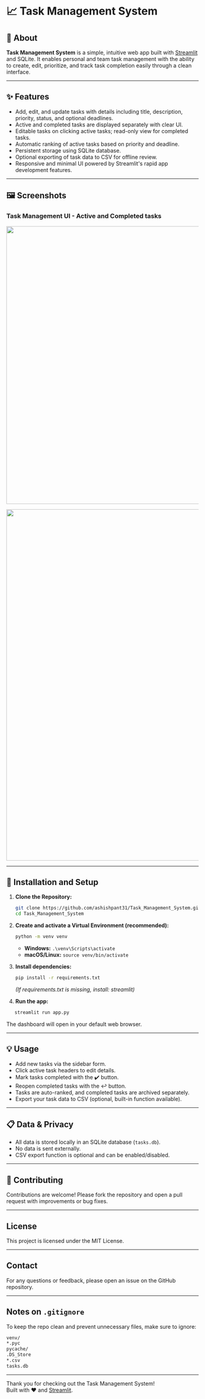 # 📈 Task Management System

## 📖 About

**Task Management System** is a simple, intuitive web app built with [Streamlit](https://streamlit.io) and SQLite. It enables personal and team task management with the ability to create, edit, prioritize, and track task completion easily through a clean interface.

---

## ✨ Features

- Add, edit, and update tasks with details including title, description, priority, status, and optional deadlines.
- Active and completed tasks are displayed separately with clear UI.
- Editable tasks on clicking active tasks; read-only view for completed tasks.
- Automatic ranking of active tasks based on priority and deadline.
- Persistent storage using SQLite database.
- Optional exporting of task data to CSV for offline review.
- Responsive and minimal UI powered by Streamlit's rapid app development features.

---

## 🖼️ Screenshots

### Task Management UI - Active and Completed tasks
<p align="center">
  <img width="1493" height="728" alt="Task Manager Screenshot 1" src="https://github.com/user-attachments/assets/ab750486-c96b-4b42-b31e-18db418f0f09" />
</p>

<p align="center">
  <img width="1456" height="921" alt="Task Manager Screenshot 2" src="https://github.com/user-attachments/assets/11168c56-54d5-4b0f-ab23-a8262cd962f0" />
</p>

---

## 🚀 Installation and Setup

1. **Clone the Repository:**
   ```bash
   git clone https://github.com/ashishpant31/Task_Management_System.git
   cd Task_Management_System
   ```


2. **Create and activate a Virtual Environment (recommended):**
   ```bash
   python -m venv venv
   ```
   - **Windows:** `.\venv\Scripts\activate`
   - **macOS/Linux:** `source venv/bin/activate`

  
3. **Install dependencies:**
   ```bash
   pip install -r requirements.txt
   ```
   *(If requirements.txt is missing, install: streamlit)*

4. **Run the app:**
```bash
   streamlit run app.py
   ```
   The dashboard will open in your default web browser.
  
---

## 💡 Usage

- Add new tasks via the sidebar form.
- Click active task headers to edit details.
- Mark tasks completed with the ✔️ button.
- Reopen completed tasks with the ↩️ button.
- Tasks are auto-ranked, and completed tasks are archived separately.
- Export your task data to CSV (optional, built-in function available).

---

## 📋 Data & Privacy

- All data is stored locally in an SQLite database (`tasks.db`).
- No data is sent externally.
- CSV export function is optional and can be enabled/disabled.

---

## 🤝 Contributing

Contributions are welcome! Please fork the repository and open a pull request with improvements or bug fixes.

---

## License

This project is licensed under the MIT License.

---

## Contact

For any questions or feedback, please open an issue on the GitHub repository.

---

## Notes on `.gitignore`

To keep the repo clean and prevent unnecessary files, make sure to ignore:
```bash
venv/
*.pyc
pycache/
.DS_Store
*.csv
tasks.db
```
---

Thank you for checking out the Task Management System!  
Built with ❤️ and [Streamlit](https://streamlit.io).
